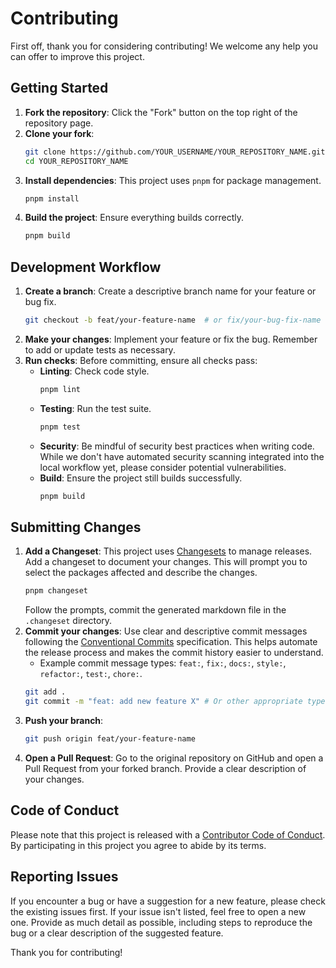 # Contributing

First off, thank you for considering contributing! We welcome any help you can offer to improve this project.

## Getting Started

1.  **Fork the repository**: Click the "Fork" button on the top right of the repository page.
2.  **Clone your fork**:
    ```bash
    git clone https://github.com/YOUR_USERNAME/YOUR_REPOSITORY_NAME.git
    cd YOUR_REPOSITORY_NAME
    ```
3.  **Install dependencies**: This project uses `pnpm` for package management.
    ```bash
    pnpm install
    ```
4.  **Build the project**: Ensure everything builds correctly.
    ```bash
    pnpm build
    ```

## Development Workflow

1.  **Create a branch**: Create a descriptive branch name for your feature or bug fix.
    ```bash
    git checkout -b feat/your-feature-name  # or fix/your-bug-fix-name
    ```
2.  **Make your changes**: Implement your feature or fix the bug. Remember to add or update tests as necessary.
3.  **Run checks**: Before committing, ensure all checks pass:
    *   **Linting**: Check code style.
        ```bash
        pnpm lint
        ```
    *   **Testing**: Run the test suite.
        ```bash
        pnpm test
        ```
    *   **Security**: Be mindful of security best practices when writing code. While we don't have automated security scanning integrated into the local workflow yet, please consider potential vulnerabilities.
    *   **Build**: Ensure the project still builds successfully.
        ```bash
        pnpm build
        ```

## Submitting Changes

1.  **Add a Changeset**: This project uses [Changesets](https://github.com/changesets/changesets) to manage releases. Add a changeset to document your changes. This will prompt you to select the packages affected and describe the changes.
    ```bash
    pnpm changeset
    ```
    Follow the prompts, commit the generated markdown file in the `.changeset` directory.
2.  **Commit your changes**: Use clear and descriptive commit messages following the [Conventional Commits](https://www.conventionalcommits.org/) specification. This helps automate the release process and makes the commit history easier to understand.
    *   Example commit message types: `feat:`, `fix:`, `docs:`, `style:`, `refactor:`, `test:`, `chore:`.
    ```bash
    git add .
    git commit -m "feat: add new feature X" # Or other appropriate type and message
    ```
3.  **Push your branch**:
    ```bash
    git push origin feat/your-feature-name
    ```
4.  **Open a Pull Request**: Go to the original repository on GitHub and open a Pull Request from your forked branch. Provide a clear description of your changes.

## Code of Conduct

Please note that this project is released with a [Contributor Code of Conduct](./CODE_OF_CONDUCT.md). By participating in this project you agree to abide by its terms.

## Reporting Issues

If you encounter a bug or have a suggestion for a new feature, please check the existing issues first. If your issue isn't listed, feel free to open a new one. Provide as much detail as possible, including steps to reproduce the bug or a clear description of the suggested feature.

Thank you for contributing!
